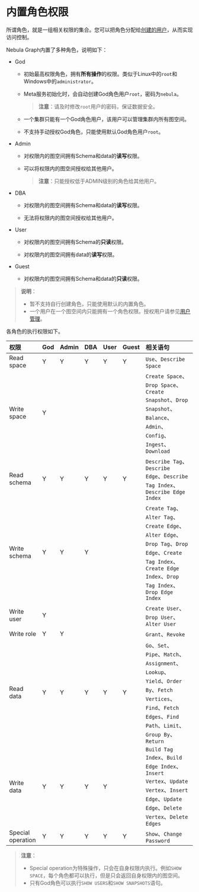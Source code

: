 # 内置角色权限

所谓角色，就是一组相关权限的集合。您可以把角色分配给[创建的用户](2.management-user.md)，从而实现访问控制。

Nebula Graph内置了多种角色，说明如下：

- God

  - 初始最高权限角色，拥有**所有操作**的权限。类似于Linux中的`root`和Windows中的`administrator`。

  - Meta服务初始化时，会自动创建God角色用户`root`，密码为`nebula`。

    >**注意**：请及时修改`root`用户的密码，保证数据安全。

  - 一个集群只能有一个God角色用户，该用户可以管理集群内所有图空间。

  - 不支持手动授权God角色，只能使用默认God角色用户`root`。

- Admin

  - 对权限内的图空间拥有Schema和data的**读写**权限。

  - 可以将权限内的图空间授权给其他用户。

    >**注意**：只能授权低于ADMIN级别的角色给其他用户。

- DBA

  - 对权限内的图空间拥有Schema和data的**读写**权限。

  - 无法将权限内的图空间授权给其他用户。

- User

  - 对权限内的图空间拥有Schema的**只读**权限。

  - 对权限内的图空间拥有data的**读写**权限。

- Guest

  - 对权限内的图空间拥有Schema和data的**只读**权限。

>**说明**：
>
>- 暂不支持自行创建角色，只能使用默认的内置角色。
>- 一个用户在一个图空间内只能拥有一个角色权限。授权用户请参见[用户管理](2.management-user.md)。

各角色的执行权限如下。

  |权限|God  |Admin|DBA|User|Guest|相关语句|
  |:---|:---|:---|:---|:---|:---|:---|
  |Read space|Y|Y|Y|Y|Y|`Use`、`Describe Space`|
  |Write space|Y|||||`Create Space`、`Drop Space`、`Create Snapshot`、`Drop Snapshot`、`Balance`、`Admin`、`Config`、`Ingest`、`Download`|
  |Read schema|Y|Y|Y|Y|Y|`Describe Tag`、`Describe Edge`、`Describe Tag Index`、`Describe Edge Index`|
  |Write schema|Y|Y|Y|||`Create Tag`、`Alter Tag`、`Create Edge`、`Alter Edge`、`Drop Tag`、`Drop Edge`、`Create Tag Index`、`Create Edge Index`、`Drop Tag Index`、`Drop Edge Index`|
  |Write user|Y|||||`Create User`、`Drop User`、`Alter User`|
  |Write role|Y|Y||||`Grant`、`Revoke`|
  |Read data|Y|Y|Y|Y|Y|`Go`、`Set`、`Pipe`、`Match`、`Assignment`、`Lookup`、`Yield`、`Order By`、`Fetch Vertices`、`Find`、`Fetch Edges`、`Find Path`、`Limit`、`Group By`、`Return`|
  |Write data|Y|Y|Y|Y||`Build Tag Index`、`Build Edge Index`、`Insert Vertex`、`Update Vertex`、`Insert Edge`、`Update Edge`、`Delete Vertex`、`Delete Edges`|
  |Special operation|Y|Y|Y|Y|Y|`Show`、`Change Password`|

>**注意**：
>
>- Special operation为特殊操作，只会在自身权限内执行。例如`SHOW SPACE`，每个角色都可以执行，但是只会返回自身权限内的图空间。
>- 只有God角色可以执行`SHOW USERS`和`SHOW SNAPSHOTS`语句。
